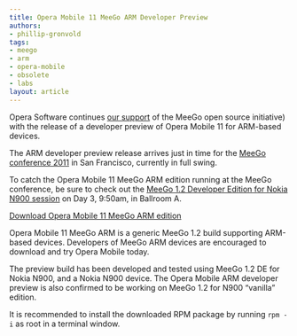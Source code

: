```yaml
---
title: Opera Mobile 11 MeeGo ARM Developer Preview
authors:
- phillip-gronvold
tags:
- meego
- arm
- opera-mobile
- obsolete
- labs
layout: article
---
```


Opera Software continues [our support][1] of the MeeGo open source initiative) with the release of a developer preview of Opera Mobile 11 for ARM-based devices.

[1]: http://labs.opera.com/news/2011/03/22/

The ARM developer preview release arrives just in time for the [MeeGo conference 2011][2] in San Francisco, currently in full swing.

[2]: http://sf2011.meego.com/

To catch the Opera Mobile 11 MeeGo ARM edition running at the MeeGo conference, be sure to check out the [MeeGo 1.2 Developer Edition for Nokia N900 session][3] on Day 3, 9:50am, in Ballroom A.

[3]: http://sf2011.meego.com/program/sessions/meego-12-developer-edition-nokia-n900

[Download Opera Mobile 11 MeeGo ARM edition][4]

[4]: http://www.opera.com/download/get.pl?sub=++++&id=33726&location=320&nothanks=yes

Opera Mobile 11 MeeGo ARM is a generic MeeGo 1.2 build supporting ARM-based devices. Developers of MeeGo ARM devices are encouraged to download and try Opera Mobile today.

The preview build has been developed and tested using MeeGo 1.2 DE for Nokia N900, and a Nokia N900 device. The Opera Mobile ARM developer preview is also confirmed to be working on MeeGo 1.2 for N900 “vanilla” edition.

It is recommended to install the downloaded RPM package by running `rpm -i` as root in a terminal window.